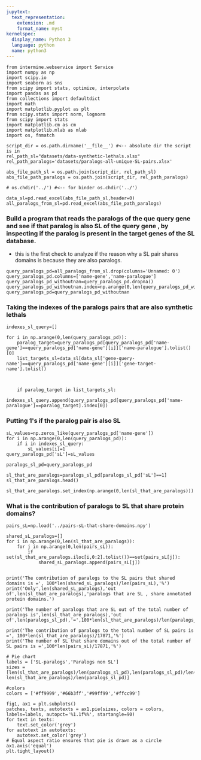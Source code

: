 ```yaml
---
jupytext:
  text_representation:
    extension: .md
    format_name: myst
kernelspec:
  display_name: Python 3
  language: python
  name: python3
---
```


```{code-cell} ipython3
from intermine.webservice import Service
import numpy as np
import scipy.io
import seaborn as sns
from scipy import stats, optimize, interpolate
import pandas as pd
from collections import defaultdict 
import math
import matplotlib.pyplot as plt
from scipy.stats import norm, lognorm
from scipy import stats
import matplotlib.cm as cm
import matplotlib.mlab as mlab
import os, fnmatch
```

```{code-cell} ipython3
script_dir = os.path.dirname('__file__') #<-- absolute dir the script is in
rel_path_sl="datasets/data-synthetic-lethals.xlsx"
rel_path_paralogs='datasets/paralogs-all-unique-SL-pairs.xlsx'

abs_file_path_sl = os.path.join(script_dir, rel_path_sl)
abs_file_path_paralogs = os.path.join(script_dir, rel_path_paralogs)

# os.chdir('../') #<-- for binder os.chdir('../')

data_sl=pd.read_excel(abs_file_path_sl,header=0)
all_paralogs_from_sl=pd.read_excel(abs_file_path_paralogs)
```

###  Build  a program that reads the paralogs of the que query gene and see if that paralog is also SL of the query gene , by inspecting if the paralog is present in the target genes of the SL database. 
- this is the first check to analyze if the reason why a SL pair shares domains is because they are also paralogs. 


```{code-cell} ipython3
query_paralogs_pd=all_paralogs_from_sl.drop(columns='Unnamed: 0')
query_paralogs_pd.columns=['name-gene','name-paralogue']
query_paralogs_pd_withoutnan=query_paralogs_pd.dropna()
query_paralogs_pd_withoutnan.index=np.arange(0,len(query_paralogs_pd_withoutnan))
query_paralogs_pd=query_paralogs_pd_withoutnan
```

### Taking the indexes of the paralogs pairs that are also synthetic lethals

```{code-cell} ipython3
indexes_sl_query=[]

for i in np.arange(0,len(query_paralogs_pd)):
    paralog_target=query_paralogs_pd[query_paralogs_pd['name-gene']==query_paralogs_pd['name-gene'][i]]['name-paralogue'].tolist()[0]
    list_targets_sl=data_sl[data_sl['gene-query-name']==query_paralogs_pd['name-gene'][i]]['gene-target-name'].tolist()


    
    if paralog_target in list_targets_sl:
        indexes_sl_query.append(query_paralogs_pd[query_paralogs_pd['name-paralogue']==paralog_target].index[0])

```

### Putting 1's if the paralog pair is also SL

```{code-cell} ipython3
sL_values=np.zeros_like(query_paralogs_pd['name-gene'])
for i in np.arange(0,len(query_paralogs_pd)):
    if i in indexes_sl_query:
        sL_values[i]=1
query_paralogs_pd['sL']=sL_values

paralogs_sl_pd=query_paralogs_pd
```

```{code-cell} ipython3
sl_that_are_paralogs=paralogs_sl_pd[paralogs_sl_pd['sL']==1]
sl_that_are_paralogs.head()
```

```{code-cell} ipython3
sl_that_are_paralogs.set_index(np.arange(0,len(sl_that_are_paralogs)))
```

### What is the contribution of paralogs to SL that share protein domains? 

```{code-cell} ipython3
pairs_sL=np.load('../pairs-sL-that-share-domains.npy')
```


```{code-cell} ipython3
shared_sL_paralogs=[]
for i in np.arange(0,len(sl_that_are_paralogs)):
    for j in np.arange(0,len(pairs_sL)):
        if set(sl_that_are_paralogs.iloc[i,0:2].tolist())==set(pairs_sL[j]):
            shared_sL_paralogs.append(pairs_sL[j])

```


```{code-cell} ipython3

print('The contribution of paralogs to the SL pairs that shared domains is =', 100*len(shared_sL_paralogs)/len(pairs_sL),'%')
print('Only',len(shared_sL_paralogs),'out of',len(sl_that_are_paralogs),'paralogs that are SL , share annotated protein domains.')

print('The number of paralogs that are SL out of the total number of paralogs is',len(sl_that_are_paralogs),'out of',len(paralogs_sl_pd),'=',100*len(sl_that_are_paralogs)/len(paralogs_sl_pd),'%')

print('The contribution of paralogs to the total number of SL pairs is  =', 100*len(sl_that_are_paralogs)/17871,'%')
print('The number of SL that share domains out of the total number of SL pairs is =',100*len(pairs_sL)/17871,'%')
```

```{code-cell} ipython3
# Pie chart
labels = ['SL-paralogs','Paralogs non SL']
sizes = [len(sl_that_are_paralogs)/len(paralogs_sl_pd),len(paralogs_sl_pd)/len(paralogs_sl_pd)-len(sl_that_are_paralogs)/len(paralogs_sl_pd)]
```

```{code-cell} ipython3
#colors
colors = ['#ff9999','#66b3ff','#99ff99','#ffcc99']
 
fig1, ax1 = plt.subplots()
patches, texts, autotexts = ax1.pie(sizes, colors = colors, labels=labels, autopct='%1.1f%%', startangle=90)
for text in texts:
    text.set_color('grey')
for autotext in autotexts:
    autotext.set_color('grey')
# Equal aspect ratio ensures that pie is drawn as a circle
ax1.axis('equal')  
plt.tight_layout()
```

